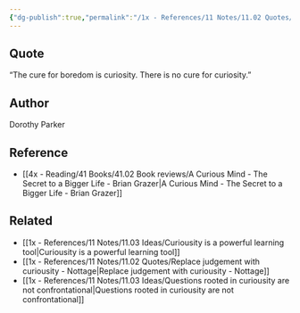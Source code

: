 ```yaml
---
{"dg-publish":true,"permalink":"/1x - References/11 Notes/11.02 Quotes/The cure for boredom is curiosity. There is no cure for curiosity - Dorothy Parker/","title":"The cure for boredom is curiosity. There is no cure for curiosity - Dorothy Parker","noteIcon":"","created":"2023-09-26T21:49:08.000+03:00","updated":"2024-02-14T20:18:38.189+03:00"}
---
```



## Quote
“The cure for boredom is curiosity. There is no cure for curiosity.”

## Author
Dorothy Parker

## Reference
- [[4x - Reading/41 Books/41.02 Book reviews/A Curious Mind - The Secret to a Bigger Life - Brian Grazer\|A Curious Mind - The Secret to a Bigger Life - Brian Grazer]]

## Related
- [[1x - References/11 Notes/11.03 Ideas/Curiousity is a powerful learning tool\|Curiousity is a powerful learning tool]]
- [[1x - References/11 Notes/11.02 Quotes/Replace judgement with curiousity - Nottage\|Replace judgement with curiousity - Nottage]]
- [[1x - References/11 Notes/11.03 Ideas/Questions rooted in curiousity are not confrontational\|Questions rooted in curiousity are not confrontational]]
